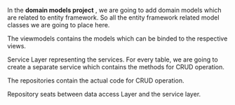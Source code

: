 ﻿In the **domain models project**  , we are going to add domain models which are related to entity framework. So all the entity framework related model classes we are going to place here.

The viewmodels contains the models which can be binded to the respective views.

Service Layer representing the services. For every table, we are going to create a separate service which contains the methods for CRUD operation.

The repositories contain the actual code for CRUD operation.

Repository seats between data access Layer and the service layer.
